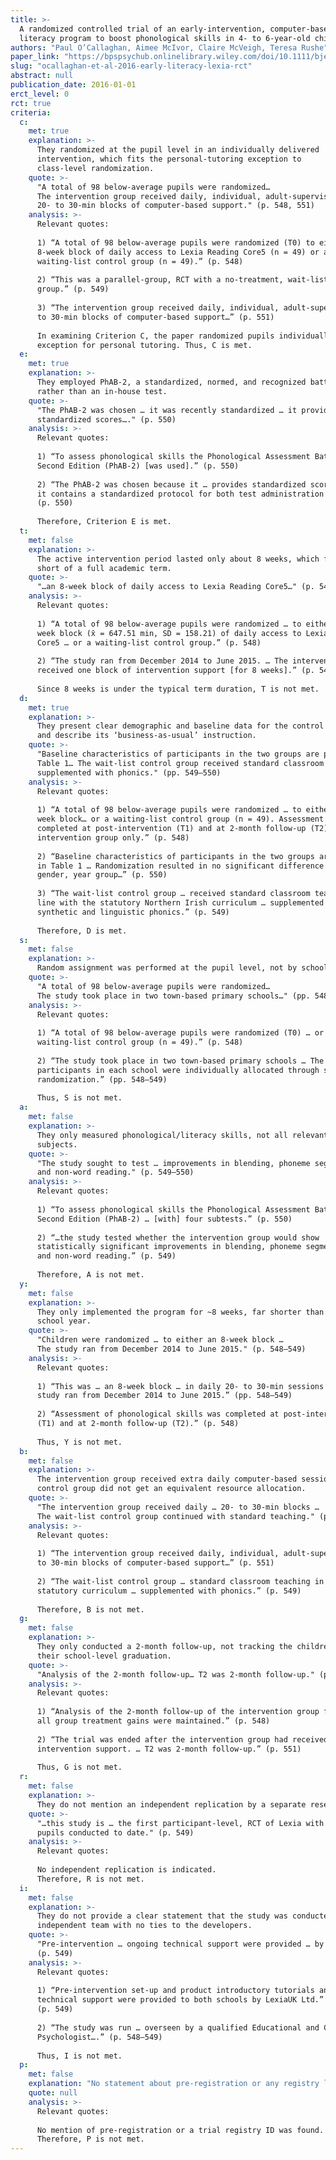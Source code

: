 ```yaml
---
title: >-
  A randomized controlled trial of an early-intervention, computer-based
  literacy program to boost phonological skills in 4- to 6-year-old children
authors: "Paul O’Callaghan, Aimee McIvor, Claire McVeigh, Teresa Rushe"
paper_link: "https://bpspsychub.onlinelibrary.wiley.com/doi/10.1111/bjep.12122"
slug: "ocallaghan-et-al-2016-early-literacy-lexia-rct"
abstract: null
publication_date: 2016-01-01
erct_level: 0
rct: true
criteria:
  c:
    met: true
    explanation: >-
      They randomized at the pupil level in an individually delivered
      intervention, which fits the personal-tutoring exception to
      class-level randomization.
    quote: >-
      "A total of 98 below-average pupils were randomized…
      The intervention group received daily, individual, adult-supervised…
      20- to 30-min blocks of computer-based support." (p. 548, 551)
    analysis: >-
      Relevant quotes:
      
      1) “A total of 98 below-average pupils were randomized (T0) to either an
      8-week block of daily access to Lexia Reading Core5 (n = 49) or a
      waiting-list control group (n = 49).” (p. 548)
      
      2) “This was a parallel-group, RCT with a no-treatment, wait-list control
      group.” (p. 549)
      
      3) “The intervention group received daily, individual, adult-supervised, 20-
      to 30-min blocks of computer-based support…” (p. 551)
      
      In examining Criterion C, the paper randomized pupils individually with an
      exception for personal tutoring. Thus, C is met.
  e:
    met: true
    explanation: >-
      They employed PhAB-2, a standardized, normed, and recognized battery,
      rather than an in-house test.
    quote: >-
      "The PhAB-2 was chosen … it was recently standardized … it provides
      standardized scores…." (p. 550)
    analysis: >-
      Relevant quotes:
      
      1) “To assess phonological skills the Phonological Assessment Battery
      Second Edition (PhAB-2) [was used].” (p. 550)
      
      2) “The PhAB-2 was chosen because it … provides standardized scores … and
      it contains a standardized protocol for both test administration and scoring.”
      (p. 550)
      
      Therefore, Criterion E is met.
  t:
    met: false
    explanation: >-
      The active intervention period lasted only about 8 weeks, which falls
      short of a full academic term.
    quote: >-
      "…an 8-week block of daily access to Lexia Reading Core5…" (p. 548)
    analysis: >-
      Relevant quotes:
      
      1) “A total of 98 below-average pupils were randomized … to either an 8-
      week block (x̄ = 647.51 min, SD = 158.21) of daily access to Lexia Reading
      Core5 … or a waiting-list control group.” (p. 548)
      
      2) “The study ran from December 2014 to June 2015. … The intervention group
      received one block of intervention support [for 8 weeks].” (p. 549, 551)
      
      Since 8 weeks is under the typical term duration, T is not met.
  d:
    met: true
    explanation: >-
      They present clear demographic and baseline data for the control group
      and describe its ‘business-as-usual’ instruction.
    quote: >-
      "Baseline characteristics of participants in the two groups are presented in
      Table 1… The wait-list control group received standard classroom teaching …
      supplemented with phonics." (pp. 549–550)
    analysis: >-
      Relevant quotes:
      
      1) “A total of 98 below-average pupils were randomized … to either an 8-
      week block… or a waiting-list control group (n = 49). Assessment was
      completed at post-intervention (T1) and at 2-month follow-up (T2) for the
      intervention group only.” (p. 548)
      
      2) “Baseline characteristics of participants in the two groups are presented
      in Table 1 … Randomization resulted in no significant difference on age,
      gender, year group…” (p. 550)
      
      3) “The wait-list control group … received standard classroom teaching in
      line with the statutory Northern Irish curriculum … supplemented with both
      synthetic and linguistic phonics.” (p. 549)
      
      Therefore, D is met.
  s:
    met: false
    explanation: >-
      Random assignment was performed at the pupil level, not by school.
    quote: >-
      "A total of 98 below-average pupils were randomized…
      The study took place in two town-based primary schools…" (pp. 548–549)
    analysis: >-
      Relevant quotes:
      
      1) “A total of 98 below-average pupils were randomized (T0) … or a
      waiting-list control group (n = 49).” (p. 548)
      
      2) “The study took place in two town-based primary schools … The
      participants in each school were individually allocated through simple
      randomization.” (pp. 548–549)
      
      Thus, S is not met.
  a:
    met: false
    explanation: >-
      They only measured phonological/literacy skills, not all relevant school
      subjects.
    quote: >-
      "The study sought to test … improvements in blending, phoneme segmentation,
      and non-word reading." (p. 549–550)
    analysis: >-
      Relevant quotes:
      
      1) “To assess phonological skills the Phonological Assessment Battery
      Second Edition (PhAB-2) … [with] four subtests.” (p. 550)
      
      2) “…the study tested whether the intervention group would show
      statistically significant improvements in blending, phoneme segmentation,
      and non-word reading.” (p. 549)
      
      Therefore, A is not met.
  y:
    met: false
    explanation: >-
      They only implemented the program for ~8 weeks, far shorter than a full
      school year.
    quote: >-
      "Children were randomized … to either an 8-week block …
      The study ran from December 2014 to June 2015." (p. 548–549)
    analysis: >-
      Relevant quotes:
      
      1) “This was … an 8-week block … in daily 20- to 30-min sessions … The
      study ran from December 2014 to June 2015.” (pp. 548–549)
      
      2) “Assessment of phonological skills was completed at post-intervention
      (T1) and at 2-month follow-up (T2).” (p. 548)
      
      Thus, Y is not met.
  b:
    met: false
    explanation: >-
      The intervention group received extra daily computer-based sessions; the
      control group did not get an equivalent resource allocation.
    quote: >-
      "The intervention group received daily … 20- to 30-min blocks …
      The wait-list control group continued with standard teaching." (pp. 549, 551)
    analysis: >-
      Relevant quotes:
      
      1) “The intervention group received daily, individual, adult-supervised, 20-
      to 30-min blocks of computer-based support…” (p. 551)
      
      2) “The wait-list control group … standard classroom teaching in line with the
      statutory curriculum … supplemented with phonics.” (p. 549)
      
      Therefore, B is not met.
  g:
    met: false
    explanation: >-
      They only conducted a 2-month follow-up, not tracking the children through
      their school-level graduation.
    quote: >-
      "Analysis of the 2-month follow-up… T2 was 2-month follow-up." (p. 548–551)
    analysis: >-
      Relevant quotes:
      
      1) “Analysis of the 2-month follow-up of the intervention group found that
      all group treatment gains were maintained.” (p. 548)
      
      2) “The trial was ended after the intervention group had received one block of
      intervention support. … T2 was 2-month follow-up.” (p. 551)
      
      Thus, G is not met.
  r:
    met: false
    explanation: >-
      They do not mention an independent replication by a separate research group.
    quote: >-
      "…this study is … the first participant-level, RCT of Lexia with Year 1 and 2
      pupils conducted to date." (p. 549)
    analysis: >-
      Relevant quotes:
      
      No independent replication is indicated.
      Therefore, R is not met.
  i:
    met: false
    explanation: >-
      They do not provide a clear statement that the study was conducted by a fully
      independent team with no ties to the developers.
    quote: >-
      "Pre-intervention … ongoing technical support were provided … by LexiaUK Ltd."
      (p. 549)
    analysis: >-
      Relevant quotes:
      
      1) “Pre-intervention set-up and product introductory tutorials and ongoing
      technical support were provided to both schools by LexiaUK Ltd.”
      (p. 549)
      
      2) “The study was run … overseen by a qualified Educational and Child
      Psychologist….” (p. 548–549)
      
      Thus, I is not met.
  p:
    met: false
    explanation: "No statement about pre-registration or any registry link is provided."
    quote: null
    analysis: >-
      Relevant quotes:
      
      No mention of pre-registration or a trial registry ID was found.
      Therefore, P is not met.
---
```

